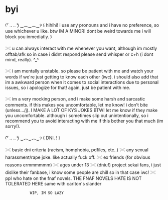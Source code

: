 
# byi
ᡣ ︠ 𓈒.  .𓈒 ︡𐑠 ‿︵‿︵‿୨ ꒰ hihihi! i use any pronouns and i have no preference, so use whichever u like. btw IM A MINOR! dont be weird towards me 
                       i will block you inmediatly. ꒱

𓏵 u can always interact with me whenever you want, although im mostly offtab/afk so in case i didnt respond please send whisper or c+h (i dont mind, really). ^_^

𓏵 i am mentally unstable. so please be patient with me and watch your words if we're just getting to know each other (iwc). i should also add that im a 
  awkward person when it comes to social interactions due to personal issues, so i apologize for that! again, just be patient with me.

𓏵 im a very mocking person, and i make some harsh and sarcastic comments. if this makes you uncomfortable, let me know! i don't bite 
  (unless.../j).  I MAKE A LOT OF KYS JOKES BTW! let me know if they make you uncomfortable.
  although i sometimes slip out unintentionally, so i recommend you to avoid interacting with me if this bother you that much (im sorry!). 
 

  ᡣ ︠ 𓈒. .𓈒 ︡𐑠 ‿︵‿︵‿୨ ꒰ DNI. ! ꒱ 

𓏵 basic dni criteria (racism, homphobia, pdfiles, etc..)
𓏵 any sexual harassment/rape joke. like actually fuck off.
𓏵 ex friends (for obvious reasons ermmmmmm)
𓏵 ages under 13 
𓏵 (dniuf) project sekai fans, i just dislike their fanbase, i know some people are chill so in that case iwc!
𓏵 ppl who hate on the fnaf novels. THE FNAF NOVELS HATE IS NOT TOLERATED HERE same with carlton's slander 


               WIP, IM SO LAZY
